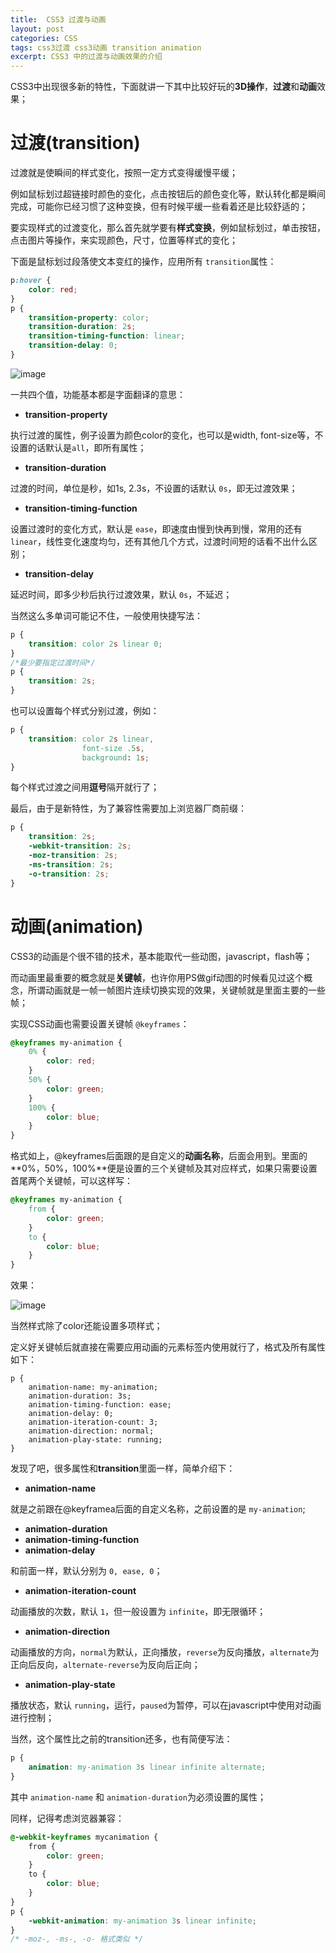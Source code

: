 ```yaml
---
title:  CSS3 过渡与动画
layout: post
categories: CSS
tags: css3过渡 css3动画 transition animation
excerpt: CSS3 中的过渡与动画效果的介绍
---
```

CSS3中出现很多新的特性，下面就讲一下其中比较好玩的**3D操作**，**过渡**和**动画**效果；

# 过渡(transition)
过渡就是使瞬间的样式变化，按照一定方式变得缓慢平缓；

例如鼠标划过超链接时颜色的变化，点击按钮后的颜色变化等，默认转化都是瞬间完成，可能你已经习惯了这种变换，但有时候平缓一些看着还是比较舒适的；

要实现样式的过渡变化，那么首先就学要有**样式变换**，例如鼠标划过，单击按钮，点击图片等操作，来实现颜色，尺寸，位置等样式的变化；

下面是鼠标划过段落使文本变红的操作，应用所有 `transition`属性：
```css
p:hover {
    color: red;
}
p {
    transition-property: color;
    transition-duration: 2s;
    transition-timing-function: linear;
    transition-delay: 0;
}
```

![image](https://i.loli.net/2019/01/26/5c4c3488ab322.gif)

一共四个值，功能基本都是字面翻译的意思：
- **transition-property**

执行过渡的属性，例子设置为颜色color的变化，也可以是width, font-size等，不设置的话默认是`all`，即所有属性；

- **transition-duration**

过渡的时间，单位是秒，如1s, 2.3s，不设置的话默认 `0s`，即无过渡效果；

- **transition-timing-function**

设置过渡时的变化方式，默认是 `ease`，即速度由慢到快再到慢，常用的还有 `linear`，线性变化速度均匀，还有其他几个方式，过渡时间短的话看不出什么区别；

- **transition-delay**

延迟时间，即多少秒后执行过渡效果，默认 `0s`，不延迟；

当然这么多单词可能记不住，一般使用快捷写法：
```css
p {
    transition: color 2s linear 0;
}
/*最少要指定过渡时间*/
p {
    transition: 2s;
}
```

也可以设置每个样式分别过渡，例如：
```css
p {
    transition: color 2s linear,
                font-size .5s,
                background: 1s;
}
```

每个样式过渡之间用**逗号**隔开就行了；

最后，由于是新特性，为了兼容性需要加上浏览器厂商前缀：
```css
p {
    transition: 2s;
    -webkit-transition: 2s;
    -moz-transition: 2s;
    -ms-transition: 2s;
    -o-transition: 2s;
}
```

# 动画(animation)
CSS3的动画是个很不错的技术，基本能取代一些动图，javascript，flash等；

而动画里最重要的概念就是**关键帧**，也许你用PS做gif动图的时候看见过这个概念，所谓动画就是一帧一帧图片连续切换实现的效果，关键帧就是里面主要的一些帧；

实现CSS动画也需要设置关键帧 `@keyframes`：
```css
@keyframes my-animation {
    0% {
        color: red;
    }
    50% {
        color: green;
    }
    100% {
        color: blue;
    }
}
```

格式如上，@keyframes后面跟的是自定义的**动画名称**，后面会用到。里面的**0%，50%，100%**便是设置的三个关键帧及其对应样式，如果只需要设置首尾两个关键帧，可以这样写：
```css
@keyframes my-animation {
    from {
        color: green;
    }
    to {
        color: blue;
    }
}
```

效果：

![image](https://i.loli.net/2019/01/26/5c4c4eae8329a.gif)

当然样式除了color还能设置多项样式；

定义好关键帧后就直接在需要应用动画的元素标签内使用就行了，格式及所有属性如下：
```
p {
    animation-name: my-animation;
    animation-duration: 3s;
    animation-timing-function: ease;
    animation-delay: 0;
    animation-iteration-count: 3;
    animation-direction: normal;
    animation-play-state: running;
}
```

发现了吧，很多属性和**transition**里面一样，简单介绍下：

- **animation-name**

就是之前跟在@keyframea后面的自定义名称，之前设置的是 `my-animation`;

- **animation-duration**
- **animation-timing-function**
- **animation-delay**

和前面一样，默认分别为 `0, ease, 0`；

- **animation-iteration-count**

动画播放的次数，默认 `1`，但一般设置为 `infinite`，即无限循环；

- **animation-direction**

动画播放的方向，`normal`为默认，正向播放，`reverse`为反向播放，`alternate`为正向后反向，`alternate-reverse`为反向后正向；

- **animation-play-state**

播放状态，默认 `running`，运行，`paused`为暂停，可以在javascript中使用对动画进行控制；

当然，这个属性比之前的transition还多，也有简便写法：
```css
p {
    animation: my-animation 3s linear infinite alternate;
}
```

其中 `animation-name` 和 `animation-duration`为必须设置的属性；

同样，记得考虑浏览器兼容：
```css
@-webkit-keyframes mycanimation {
    from {
        color: green;
    }
    to {
        color: blue;
    }
}
p {
    -webkit-animation: my-animation 3s linear infinite;
}
/* -moz-, -ms-, -o- 格式类似 */
```